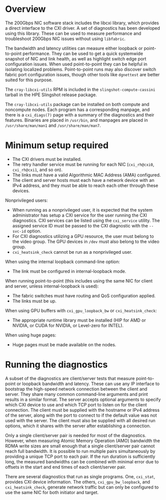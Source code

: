 
# Overview

The 200Gbps NIC software stack includes the libcxi library, which provides a direct
interface to the CXI driver. A set of diagnostics has been developed using this
library. These can be used to measure performance and troubleshoot 200Gbps NIC
issues without using `libfabric`.

The bandwidth and latency utilities can measure either loopback or point-to-point performance. They can be used to get a quick systemwide snapshot of NIC
and link health, as well as highlight switch edge port configuration issues.
When used point-to-point they can be helpful in isolating localized problems.
Point-to-point runs may also discover switch fabric port configuration issues,
though other tools like `dgnettest` are better suited for this purpose.

The `cray-libcxi-utils` RPM is included in the `slingshot-compute-cassini` tarball
in the HPE Slingshot release package.

The `cray-libcxi-utils` package can be installed on both compute and noncompute
nodes. Each program has a corresponding manpage, and there is a `cxi_diags(7)`
page with a summary of the diagnostics and their features. Binaries are placed
in `/usr/bin`, and manpages are placed in `/usr/share/man/man1` and
`/usr/share/man/man7`.

# Minimum setup required

- The CXI drivers must be installed.
- The retry handler service must be running for each NIC (`cxi_rh@cxi0`,
`cxi_rh@cxi1`, and so on).
- The links must have a valid Algorithmic MAC Address (AMA) configured.
- The client and server hosts must each have a network device with an IPv4
address, and they must be able to reach each other through these devices.

Nonprivileged users:

- When running as a nonprivileged user, it is expected that the system
administrator has setup a CXI service for the user running the CXI diagnostics.
CXI services can be listed using the `cxi_service` utility. The assigned service
ID must be passed to the CXI diagnostic with the `--svc-id` option.
- For CXI diagnostics utilizing a GPU resource, the user must belong to the
video group. The GPU devices in `/dev` must also belong to the video group.
- `cxi_heatsink_check` cannot be run as a nonprivileged user.

When using the internal loopback command-line option:

- The link must be configured in internal-loopback mode.

When running point-to-point (this includes using the same NIC for client and
server, unless internal-loopback is used):

- The fabric switches must have routing and QoS configuration applied.
- The links must be up.

When using GPU buffers with `cxi_gpu_loopback_bw` or `cxi_heatsink_check`:

- The appropriate runtime library must be installed (HIP for AMD or NVIDIA, or
CUDA for NVIDIA, or Level-zero for INTEL).

When using huge pages:

- Huge pages must be made available on the nodes.

# Running the diagnostics

A subset of the diagnostics are client/server tests that measure point-to-point
or loopback bandwidth and latency. These can use any IP interface to bootstrap
the high-speed network connection between the client and server. They share many
common command-line arguments and print results in a similar format. The server
accepts optional arguments to specify which CXI device to use and which TCP port
to listen on for the client connection. The client must be supplied with the
hostname or IPv4 address of the server, along with the port to connect to if the
default value was not used with the server. The client must also be supplied
with all desired run options, which it shares with the server after establishing
a connection.

Only a single client/server pair is needed for most of the diagnostics. However, when measuring
Atomic Memory Operation (AMO) bandwidth the RDMA write sizes are small enough
that a single client/server pair cannot reach full bandwidth. It is possible to
run multiple pairs simultaneously by providing a unique TCP port to each pair.
If the run duration is sufficiently long, the measured bandwidths can be
combined with minimal error due to offsets in the start and end times of each
client/server pair.

There are several diagnostics that run as single programs. One, `cxi_stat`,
provides CXI device information. The others, `cxi_gpu_bw_loopback`, and
`cxi_heatsink_check`, generate network traffic but can only be configured to use
the same NIC for both initiator and target.
